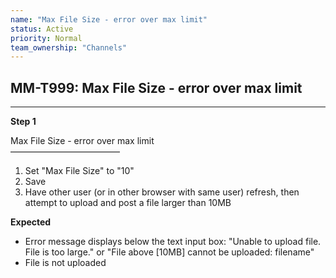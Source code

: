 ```yaml
---
name: "Max File Size - error over max limit"
status: Active
priority: Normal
team_ownership: "Channels"
---
```


## MM-T999: Max File Size - error over max limit

---

**Step 1**

Max File Size - error over max limit\
–––––––––––––––––––––––––

1. Set "Max File Size" to "10"
2. Save
3. Have other user (or in other browser with same user) refresh, then attempt to upload and post a file larger than 10MB

**Expected**

- Error message displays below the text input box: "Unable to upload file. File is too large." or "File above \[10MB] cannot be uploaded: filename"
- File is not uploaded
